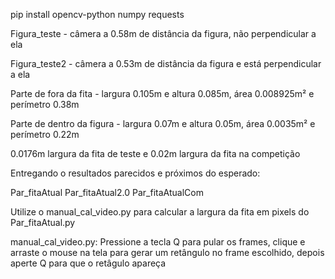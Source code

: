   pip install opencv-python numpy requests

Figura_teste - câmera a 0.58m de distância da figura, não perpendicular a ela

Figura_teste2 - câmera a 0.53m de distância da figura e está perpendicular a ela

  Parte de fora da fita - largura 0.105m e altura 0.085m, área 0.008925m² e perímetro 0.38m

  Parte de dentro da figura - largura 0.07m e altura 0.05m, área 0.0035m² e perímetro 0.22m

  0.0176m largura da fita de teste e 0.02m largura da fita na competição


Entregando o resultados parecidos e próximos do esperado:

Par_fitaAtual
Par_fitaAtual2.0
Par_fitaAtualCom

Utilize o manual_cal_video.py para calcular a largura da fita em pixels do Par_fitaAtual.py

manual_cal_video.py: Pressione a tecla Q para pular os frames, clique e arraste o mouse na tela para gerar um retângulo no frame escolhido, depois aperte Q para que o retâgulo apareça

